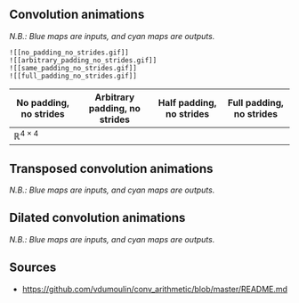 ## Convolution animations

_N.B.: Blue maps are inputs, and cyan maps are outputs._


```image-layout-i
![[no_padding_no_strides.gif]]
![[arbitrary_padding_no_strides.gif]]
![[same_padding_no_strides.gif]]
![[full_padding_no_strides.gif]]
```

| No padding, no strides    | Arbitrary padding, no strides | Half padding, no strides | Full padding, no strides |
| ------------------------- | ----------------------------- | ------------------------ | ------------------------ |
| $\mathbb{R}^{4 \times 4}$ |                               |                          |                          |

## Transposed convolution animations

_N.B.: Blue maps are inputs, and cyan maps are outputs._



## Dilated convolution animations

_N.B.: Blue maps are inputs, and cyan maps are outputs._


## Sources
- https://github.com/vdumoulin/conv_arithmetic/blob/master/README.md